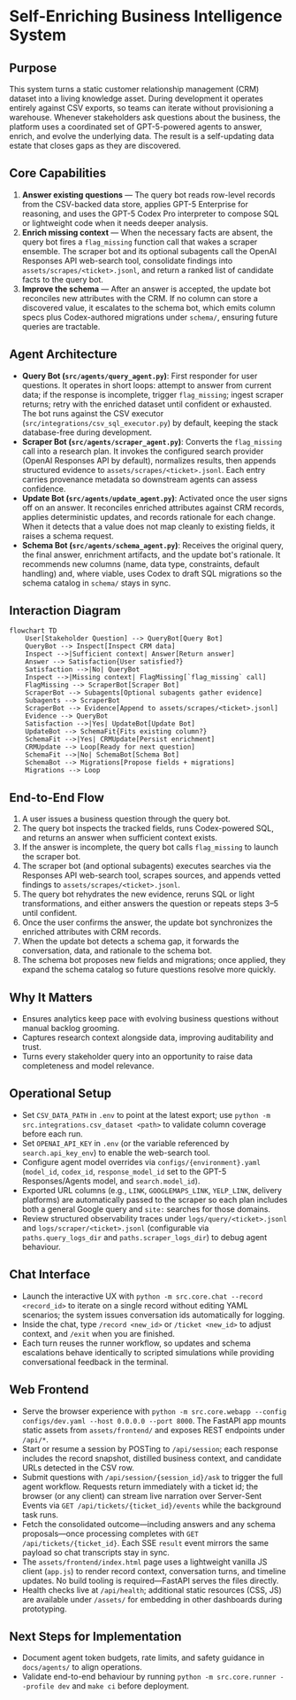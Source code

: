 # Self-Enriching Business Intelligence System

## Purpose
This system turns a static customer relationship management (CRM) dataset into a living knowledge asset. During development it operates entirely against CSV exports, so teams can iterate without provisioning a warehouse. Whenever stakeholders ask questions about the business, the platform uses a coordinated set of GPT-5-powered agents to answer, enrich, and evolve the underlying data. The result is a self-updating data estate that closes gaps as they are discovered.

## Core Capabilities
1. **Answer existing questions** &mdash; The query bot reads row-level records from the CSV-backed data store, applies GPT-5 Enterprise for reasoning, and uses the GPT-5 Codex Pro interpreter to compose SQL or lightweight code when it needs deeper analysis.
2. **Enrich missing context** &mdash; When the necessary facts are absent, the query bot fires a `flag_missing` function call that wakes a scraper ensemble. The scraper bot and its optional subagents call the OpenAI Responses API web-search tool, consolidate findings into `assets/scrapes/<ticket>.jsonl`, and return a ranked list of candidate facts to the query bot.
3. **Improve the schema** &mdash; After an answer is accepted, the update bot reconciles new attributes with the CRM. If no column can store a discovered value, it escalates to the schema bot, which emits column specs plus Codex-authored migrations under `schema/`, ensuring future queries are tractable.

## Agent Architecture
- **Query Bot (`src/agents/query_agent.py`)**: First responder for user questions. It operates in short loops: attempt to answer from current data; if the response is incomplete, trigger `flag_missing`; ingest scraper returns; retry with the enriched dataset until confident or exhausted. The bot runs against the CSV executor (`src/integrations/csv_sql_executor.py`) by default, keeping the stack database-free during development.
- **Scraper Bot (`src/agents/scraper_agent.py`)**: Converts the `flag_missing` call into a research plan. It invokes the configured search provider (OpenAI Responses API by default), normalizes results, then appends structured evidence to `assets/scrapes/<ticket>.jsonl`. Each entry carries provenance metadata so downstream agents can assess confidence.
- **Update Bot (`src/agents/update_agent.py`)**: Activated once the user signs off on an answer. It reconciles enriched attributes against CRM records, applies deterministic updates, and records rationale for each change. When it detects that a value does not map cleanly to existing fields, it raises a schema request.
- **Schema Bot (`src/agents/schema_agent.py`)**: Receives the original query, the final answer, enrichment artifacts, and the update bot's rationale. It recommends new columns (name, data type, constraints, default handling) and, where viable, uses Codex to draft SQL migrations so the schema catalog in `schema/` stays in sync.

## Interaction Diagram
```mermaid
flowchart TD
    User[Stakeholder Question] --> QueryBot[Query Bot]
    QueryBot --> Inspect[Inspect CRM data]
    Inspect -->|Sufficient context| Answer[Return answer]
    Answer --> Satisfaction{User satisfied?}
    Satisfaction -->|No| QueryBot
    Inspect -->|Missing context| FlagMissing[`flag_missing` call]
    FlagMissing --> ScraperBot[Scraper Bot]
    ScraperBot --> Subagents[Optional subagents gather evidence]
    Subagents --> ScraperBot
    ScraperBot --> Evidence[Append to assets/scrapes/<ticket>.jsonl]
    Evidence --> QueryBot
    Satisfaction -->|Yes| UpdateBot[Update Bot]
    UpdateBot --> SchemaFit{Fits existing column?}
    SchemaFit -->|Yes| CRMUpdate[Persist enrichment]
    CRMUpdate --> Loop[Ready for next question]
    SchemaFit -->|No| SchemaBot[Schema Bot]
    SchemaBot --> Migrations[Propose fields + migrations]
    Migrations --> Loop
```

## End-to-End Flow
1. A user issues a business question through the query bot.
2. The query bot inspects the tracked fields, runs Codex-powered SQL, and returns an answer when sufficient context exists.
3. If the answer is incomplete, the query bot calls `flag_missing` to launch the scraper bot.
4. The scraper bot (and optional subagents) executes searches via the Responses API web-search tool, scrapes sources, and appends vetted findings to `assets/scrapes/<ticket>.jsonl`.
5. The query bot rehydrates the new evidence, reruns SQL or light transformations, and either answers the question or repeats steps 3–5 until confident.
6. Once the user confirms the answer, the update bot synchronizes the enriched attributes with CRM records.
7. When the update bot detects a schema gap, it forwards the conversation, data, and rationale to the schema bot.
8. The schema bot proposes new fields and migrations; once applied, they expand the schema catalog so future questions resolve more quickly.

## Why It Matters
- Ensures analytics keep pace with evolving business questions without manual backlog grooming.
- Captures research context alongside data, improving auditability and trust.
- Turns every stakeholder query into an opportunity to raise data completeness and model relevance.

## Operational Setup
- Set `CSV_DATA_PATH` in `.env` to point at the latest export; use `python -m src.integrations.csv_dataset <path>` to validate column coverage before each run.
- Set `OPENAI_API_KEY` in `.env` (or the variable referenced by `search.api_key_env`) to enable the web-search tool.
- Configure agent model overrides via `configs/{environment}.yaml` (`model_id`, `codex_id`, `response_model_id` set to the GPT-5 Responses/Agents model, and `search.model_id`).
- Exported URL columns (e.g., `LINK`, `GOOGLEMAPS_LINK`, `YELP_LINK`, delivery platforms) are automatically passed to the scraper so each plan includes both a general Google query and `site:` searches for those domains.
- Review structured observability traces under `logs/query/<ticket>.jsonl` and `logs/scraper/<ticket>.jsonl` (configurable via `paths.query_logs_dir` and `paths.scraper_logs_dir`) to debug agent behaviour.

## Chat Interface
- Launch the interactive UX with `python -m src.core.chat --record <record_id>` to iterate on a single record without editing YAML scenarios; the system issues conversation ids automatically for logging.
- Inside the chat, type `/record <new_id>` or `/ticket <new_id>` to adjust context, and `/exit` when you are finished.
- Each turn reuses the runner workflow, so updates and schema escalations behave identically to scripted simulations while providing conversational feedback in the terminal.

## Web Frontend
- Serve the browser experience with `python -m src.core.webapp --config configs/dev.yaml --host 0.0.0.0 --port 8000`. The FastAPI app mounts static assets from `assets/frontend/` and exposes REST endpoints under `/api/*`.
- Start or resume a session by POSTing to `/api/session`; each response includes the record snapshot, distilled business context, and candidate URLs detected in the CSV row.
- Submit questions with `/api/session/{session_id}/ask` to trigger the full agent workflow. Requests return immediately with a ticket id; the browser (or any client) can stream live narration over Server-Sent Events via `GET /api/tickets/{ticket_id}/events` while the background task runs.
- Fetch the consolidated outcome—including answers and any schema proposals—once processing completes with `GET /api/tickets/{ticket_id}`. Each SSE `result` event mirrors the same payload so chat transcripts stay in sync.
- The `assets/frontend/index.html` page uses a lightweight vanilla JS client (`app.js`) to render record context, conversation turns, and timeline updates. No build tooling is required—FastAPI serves the files directly.
- Health checks live at `/api/health`; additional static resources (CSS, JS) are available under `/assets/` for embedding in other dashboards during prototyping.

## Next Steps for Implementation
- Document agent token budgets, rate limits, and safety guidance in `docs/agents/` to align operations.
- Validate end-to-end behaviour by running `python -m src.core.runner --profile dev` and `make ci` before deployment.
